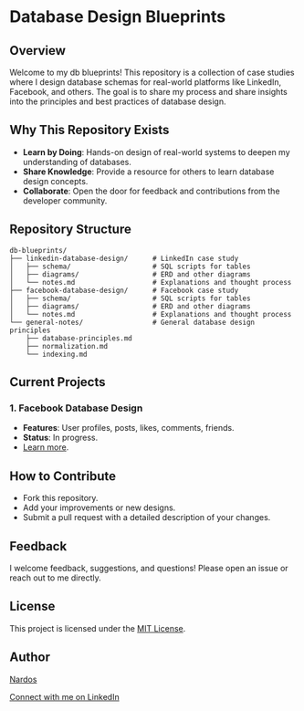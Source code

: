 # Database Design Blueprints

## Overview
Welcome to my db blueprints! This repository is a collection of case studies where I design database schemas for real-world platforms like LinkedIn, Facebook, and others. The goal is to share my process and share insights into the principles and best practices of database design.

## Why This Repository Exists
- **Learn by Doing**: Hands-on design of real-world systems to deepen my understanding of databases.
- **Share Knowledge**: Provide a resource for others to learn database design concepts.
- **Collaborate**: Open the door for feedback and contributions from the developer community.

## Repository Structure
```
db-blueprints/
├── linkedin-database-design/      # LinkedIn case study
│   ├── schema/                    # SQL scripts for tables
│   ├── diagrams/                  # ERD and other diagrams
│   └── notes.md                   # Explanations and thought process
├── facebook-database-design/      # Facebook case study
│   ├── schema/                    # SQL scripts for tables
│   ├── diagrams/                  # ERD and other diagrams
│   └── notes.md                   # Explanations and thought process
└── general-notes/                 # General database design principles
    ├── database-principles.md
    ├── normalization.md
    └── indexing.md
```

## Current Projects
### 1. Facebook Database Design
- **Features**: User profiles, posts, likes, comments, friends.
- **Status**: In progress.
- [Learn more](./facebook-database-design/notes.md).

## How to Contribute
- Fork this repository.
- Add your improvements or new designs.
- Submit a pull request with a detailed description of your changes.

## Feedback
I welcome feedback, suggestions, and questions! Please open an issue or reach out to me directly.

## License
This project is licensed under the [MIT License](LICENSE).

## Author
[Nardos](https://github.com/Nardos-Tsega) 

[Connect with me on LinkedIn](https://www.linkedin.com/in/nard-tsegaye/)
